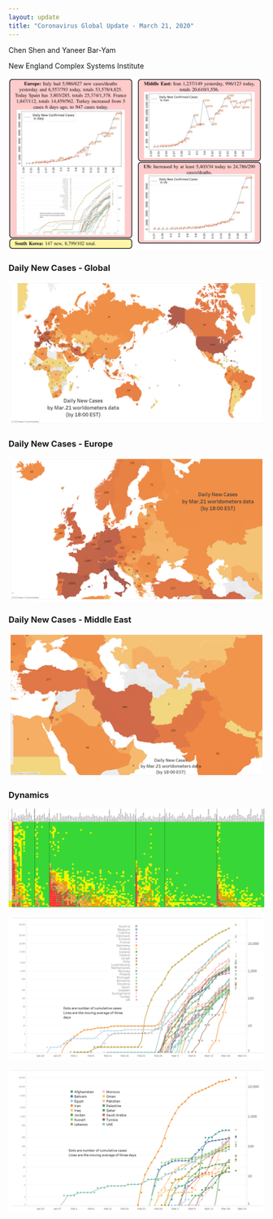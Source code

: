 ```yaml
---
layout: update
title: "Coronavirus Global Update - March 21, 2020"
---
```


Chen Shen and Yaneer Bar-Yam

New England Complex Systems Institute

![](/media/5e76bf4699e08453ecf265d6_Capture.JPG)

### Daily New Cases - Global

![](/media/5e76bf842b8e9eba5369db87_Intl_3_21.png)

### Daily New Cases - Europe

![](/media/5e76bfa9dccf7d06e177e710_Intl_3_21a.png)

### Daily New Cases - Middle East

![](/media/5e76bfbe8398eb07a5903d0e_Intl_3_21b.png)

### Dynamics

![](/media/5e76c1ceba8c7652eb87ad4a_Global_3_21.png)

![](/media/5e76bffb5fce156876c2f787_EU_3_21.png)

![](/media/5e76c212c901eaf196fac5f7_ME_3_21.png)
